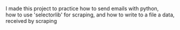 I made this project to practice how to send emails with python,  
how to use 'selectorlib' for scraping, and how to write to a file a data, received by scraping

